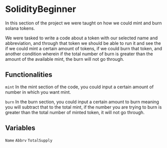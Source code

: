 # SolidityBeginner
In this section of the project we were taught on how we could mint and burn solana tokens. 

We were tasked to write a code about a token with our selected name and abbreviation, and through that token we should be able to run it and see the if we could mint a certain amount of tokens, if we could burn that token, and another condition wherein if the total number of burn is greater than the amount of the available mint, the burn will not go through. 

## Functionalities 
``mint``
In the mint section of the code, you could input a certain amount of number in which you want mint. 

``burn``
In the burn section, you could input a certain amount to burn meaning you will subtract that to the total mint, if the number you are trying to burn is greater than the total number of minted token, it will not go through. 

## Variables

``Name``
``Abbrv``
``TotalSupply``
